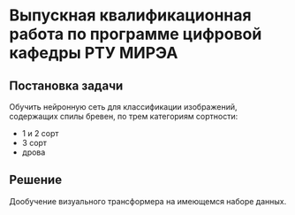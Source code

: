 # Выпускная квалификационная работа по программе цифровой кафедры РТУ МИРЭА

## Постановка задачи
Обучить нейронную сеть для классификации изображений, содержащих спилы бревен, по трем категориям сортности:
- 1 и 2 сорт
- 3 сорт
- дрова

## Решение
Дообучение визуального трансформера на имеющемся наборе данных.
